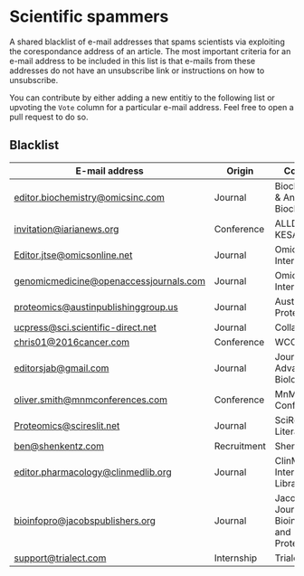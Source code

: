 # Scientific spammers
A shared blacklist of e-mail addresses that spams scientists via exploiting the corespondance address of an article.
The most important criteria for an e-mail address to be included in this list is that e-mails from these addresses do not have an unsubscribe link or instructions on how to unsubscribe.

You can contribute by either adding a new entitiy to the following list or upvoting the `Vote` column for a particular e-mail address. Feel free to open a pull request to do so.

## Blacklist

| E-mail address | Origin | Comment | Vote | 
| -------------- | ------ | ------- | ---- |
| editor.biochemistry@omicsinc.com | Journal | Biochemistry & Analytical Biochemistry | 1 |
| invitation@iarianews.org | Conference | ALLDATA, KESA 2016 | 1 |
| Editor.jtse@omicsonline.net | Journal | Omics International | 1 |
| genomicmedicine@openaccessjournals.com | Journal | Omics International | 1 |
| proteomics@austinpublishinggroup.us | Journal | Austin Proteomics | 1 |
| ucpress@sci.scientific-direct.net | Journal | Collabra | 1 |
| chris01@2016cancer.com | Conference | WCC Korea | 1 |
| editorsjab@gmail.com | Journal | Journal of Advances in Biology | 1 |
| oliver.smith@mnmconferences.com | Conference | MnM Conferences | 1 |
| Proteomics@scireslit.net | Journal | SciRes Literature | 1 |
| ben@shenkentz.com | Recruitment | Shen Kentz | 1 |
| editor.pharmacology@clinmedlib.org | Journal |  ClinMed International Library | 1 |
| bioinfopro@jacobspublishers.org | Journal | Jacobs Journal of Bioinformatics and Proteomics | 1 |
| support@trialect.com | Internship | Trialect | 1 |
